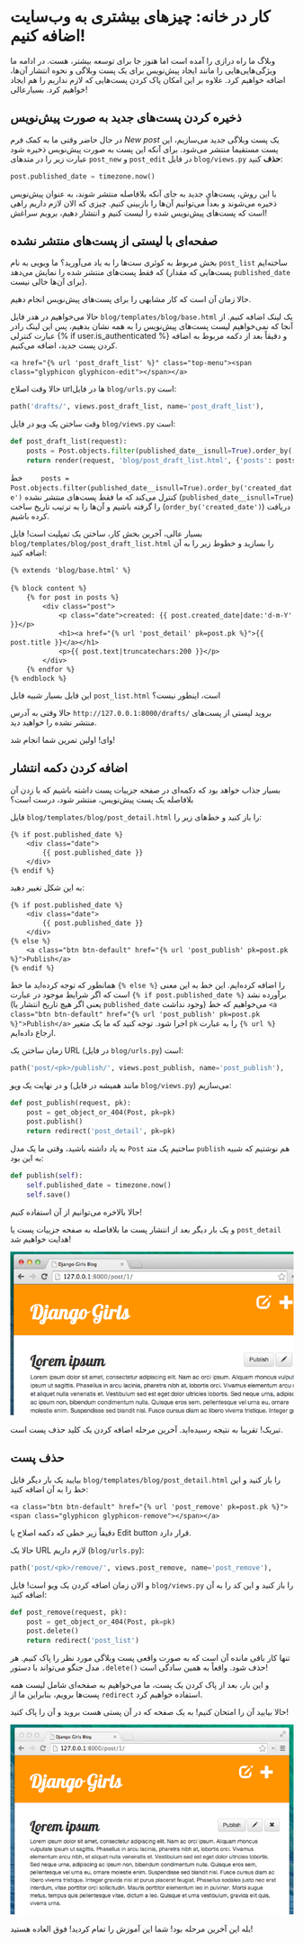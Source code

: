 # کار در خانه: چیزهای بیشتری به وب‌سایت اضافه کنیم!

وبلاگ ما راه درازی را آمده است اما هنوز جا برای توسعه بیشتر، هست. در ادامه ما ویژگی‌هایی‌هایی را مانند ایجاد پیش‌نویس برای یک پست وبلاگی و نحوه انتشار آن‌ها، اضافه خواهیم کرد. علاوه بر این امکان پاک کردن پست‌هایی که لازم نداریم را هم ایجاد خواهیم کرد. بسیارعالی!

## ذخیره کردن پست‌های جدید به صورت پیش‌نویس 

در حال حاضر وقتی ما به کمک فرم *New post* یک پست وبلاگی جدید می‌سازیم، این پست مستقیما منتشر می‌شود. برای آنکه این پست به صورت پیش‌نویس ذخیره شود عبارت زیر را در متدهای `post_new` و `post_edit` در فایل `blog/views.py` **حذف** کنید:

```python
post.published_date = timezone.now()
```

با این روش، پست‌های جدید به جای آنکه بلافاصله منتشر شوند، به عنوان پیش‌نویس ذخیره می‌شوند و بعداً می‌توانیم آن‌ها را بازبینی کنیم. چیزی که الان لازم داریم راهی است که پست‌های پیش‌نویس شده را لیست کنیم و انتشار دهیم، برویم سراغش! 

## صفحه‌ای با لیستی از پست‌های منتشر نشده 

بخش مربوط به کوئری ست‌ها را به یاد می‌آورید؟ ما ویویی به نام `post_list` ساخته‌ایم که فقط پست‌های منتشر شده را نمایش می‌دهد (پست‌هایی که مقدار `published_date` برای آن‌ها خالی نیست).

حالا زمان آن است که کار مشابهی را برای پست‌های پیش‌نویس انجام دهیم.

حالا می‌خواهیم در هدر فایل `blog/templates/blog/base.html` یک لینک اضافه کنیم. از آنجا که  نمی‌خواهیم لیست پست‌های پیش‌نویس را به همه نشان بدهیم، پس این لینک رادر عبارت کنترلی {% if user.is_authenticated %} و دقیقاً بعد از دکمه مربوط به اضافه کردن پست جدید، اضافه می‌کنیم.

```django
<a href="{% url 'post_draft_list' %}" class="top-menu"><span class="glyphicon glyphicon-edit"></span></a>
```

حالا وقت اصلاح urlها در فایل `blog/urls.py` است:

```python
path('drafts/', views.post_draft_list, name='post_draft_list'),
```

وقت ساختن یک ویو در فایل `blog/views.py` است:

```python
def post_draft_list(request):
    posts = Post.objects.filter(published_date__isnull=True).order_by('created_date')
    return render(request, 'blog/post_draft_list.html', {'posts': posts})
```

خط `    posts = Post.objects.filter(published_date__isnull=True).order_by('created_date')`  کنترل می‌کند که ما فقط پست‌های منتشر نشده (`published_date__isnull=True`) را گرفته باشیم و آن‌ها را به ترتیب تاریخ ساخت (`order_by('created_date')`) دریافت کرده باشیم.

بسیار عالی، آخرین بخش کار، ساختن یک تمپلیت است! فایل `blog/templates/blog/post_draft_list.html` را بسازید و خطوط زیر را به آن اضافه کنید:

```django
{% extends 'blog/base.html' %}

{% block content %}
    {% for post in posts %}
        <div class="post">
            <p class="date">created: {{ post.created_date|date:'d-m-Y' }}</p>
            <h1><a href="{% url 'post_detail' pk=post.pk %}">{{ post.title }}</a></h1>
            <p>{{ post.text|truncatechars:200 }}</p>
        </div>
    {% endfor %}
{% endblock %}
```

این فایل بسیار شبیه فایل `post_list.html` است، اینطور نیست؟

حالا وقتی به آدرس `http://127.0.0.1:8000/drafts/` بروید لیستی از پست‌های منتشر نشده را خواهید دید.

وای!‌ اولین تمرین شما انجام شد!

## اضافه کردن دکمه انتشار 

بسیار جذاب خواهد بود که دکمه‌ای در صفحه جزییات پست داشته باشیم که با زدن آن بلافاصله یک پست پیش‌نویس، منتشر شود، درست است؟

فایل `blog/templates/blog/post_detail.html` را باز کنید و خط‌های زیر را:

```django
{% if post.published_date %}
    <div class="date">
        {{ post.published_date }}
    </div>
{% endif %}
```

به این شکل تغییر دهید:

```django
{% if post.published_date %}
    <div class="date">
        {{ post.published_date }}
    </div>
{% else %}
    <a class="btn btn-default" href="{% url 'post_publish' pk=post.pk %}">Publish</a>
{% endif %}
```

همانطور که توجه کرده‌اید ما خط `{% else %}` را اضافه کرده‌ایم. این خط به این معنی است که اگر شرایط موجود در عبارت `{% if post.published_date %}` برآورده نشد (یعنی اگر هیچ تاریخ انتشار یا `published_date` وجود نداشت) می‌خواهیم که خط `<a class="btn btn-default" href="{% url 'post_publish' pk=post.pk %}">Publish</a>` اجرا شود. توجه کنید که ما یک متغیر `pk` را به عبارت `{% url %}` ارجاع داده‌ایم.

زمان ساختن یک URL (در فایل `blog/urls.py`) است:

```python
path('post/<pk>/publish/', views.post_publish, name='post_publish'),
```

و در نهایت یک *ویو* (مانند همیشه در فایل `blog/views.py`) می‌سازیم:

```python
def post_publish(request, pk):
    post = get_object_or_404(Post, pk=pk)
    post.publish()
    return redirect('post_detail', pk=pk)
```

به یاد داشته باشید، وقتی ما یک مدل `Post` ساختیم یک متد `publish` هم نوشتیم که شبیه به این بود:

```python
def publish(self):
    self.published_date = timezone.now()
    self.save()
```

حالا بالاخره می‌توانیم از آن استفاده کنیم!

و یک بار دیگر بعد از انتشار پست ما بلافاصله به صفحه جزییات پست یا `post_detail` هدایت خواهیم شد!  

![Publish button](images/publish2.png)

تبریک! تقریبا به نتیجه رسیده‌اید. آخرین مرحله اضافه کردن یک کلید حذف پست است.

## حذف پست

بیایید یک بار دیگر فایل `blog/templates/blog/post_detail.html` را باز کنید و این خط را به آن اضافه کنید:

```django
<a class="btn btn-default" href="{% url 'post_remove' pk=post.pk %}"><span class="glyphicon glyphicon-remove"></span></a>
```

دقیقاً زیر خطی که دکمه اصلاح یا Edit button قرار دارد.

حالا یک URL لازم داریم (`blog/urls.py`):

```python
path('post/<pk>/remove/', views.post_remove, name='post_remove'),
```

و الان زمان اضافه کردن یک ویو است! فایل `blog/views.py` را باز کنید و این کد را به آن اضافه کنید:

```python
def post_remove(request, pk):
    post = get_object_or_404(Post, pk=pk)
    post.delete()
    return redirect('post_list')
```

تنها کار باقی مانده آن است که به صورت واقعی پست وبلاگی مورد نظر را پاک کنیم. هر مدل جنگو می‌تواند با دستور `.delete()` حذف شود. واقعاً به همین سادگی است!

و این بار، بعد از پاک کردن یک پست، ما می‌خواهیم به صفحه‌ای شامل لیست همه پست‌ها برویم، بنابراین ما از `redirect` استفاده خواهیم کرد.

حالا بیایید آن را امتحان کنیم! به یک صفحه که در آن پستی هست بروید و آن را پاک کنید!

![Delete button](images/delete3.png)

بله این آخرین مرحله بود! شما این آموزش را تمام کردید! فوق العاده هستید!
